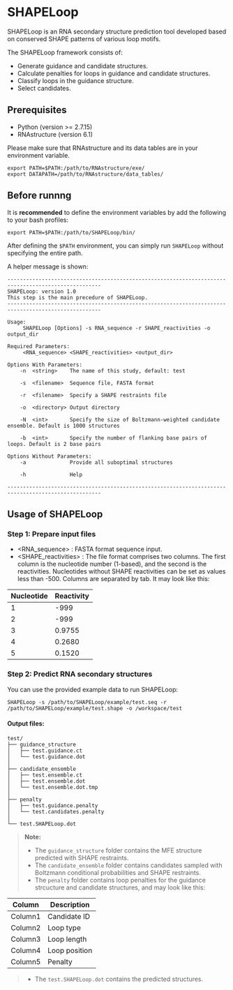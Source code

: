 # SHAPELoop

SHAPELoop is an RNA secondary structure prediction tool developed based on conserved SHAPE patterns of various loop motifs.

The SHAPELoop framework consists of:

- Generate guidance and candidate structures. 
- Calculate penalties for loops in guidance and candidate structures.
- Classify loops in the guidance structure.
- Select candidates.

## Prerequisites

- Python (version >= 2.7.15)
- RNAstructure (version 6.1)

Please make sure that RNAstructure and its data tables are in your environment variable.
```
export PATH=$PATH:/path/to/RNAstructure/exe/
export DATAPATH=/path/to/RNAstructure/data_tables/
```

## Before runnng

It is **recommended** to define the environment variables by add the following to your bash profiles:
```
export PATH=$PATH:/path/to/SHAPELoop/bin/
```
After defining the `$PATH` environment, you can simply run `SHAPELoop` without specifying the entire path.

A helper message is shown:

```
----------------------------------------------------------------------------------------------------
SHAPELoop: version 1.0
This step is the main precedure of SHAPELoop.
----------------------------------------------------------------------------------------------------

Usage:
	 SHAPELoop [Options] -s RNA_sequence -r SHAPE_reactivities -o output_dir

Required Parameters:
	 <RNA_sequence> <SHAPE_reactivities> <output_dir>

Options With Parameters:
	-n	<string>  	The name of this study, default: test

	-s	<filename>	Sequence file, FASTA format

	-r	<filename>	Specify a SHAPE restraints file

	-o	<directory>	Output directory

	-N	<int>     	Specify the size of Boltzmann-weighted candidate ensemble. Default is 1000 structures

	-b	<int>     	Specify the number of flanking base pairs of loops. Default is 2 base pairs

Options Without Parameters:
	-a	          	Provide all suboptimal structures

	-h	          	Help

----------------------------------------------------------------------------------------------------
```

## Usage of SHAPELoop

### Step 1: Prepare input files

- <RNA_sequence> : FASTA format sequence input.
- <SHAPE_reactivities> : The file format comprises two columns. The first column is the nucleotide number (1-based), and the second is the reactivities. Nucleotides without SHAPE reactivities can be set as values less than -500. Columns are separated by tab. It may look like this:

 Nucleotide | Reactivity 
------------|------------
 1 | -999
 2 | -999
 3 | 0.9755 
 4 | 0.2680 
 5 | 0.1520 

### Step 2: Predict RNA secondary structures

You can use the provided example data to run SHAPELoop:
```
SHAPELoop -s /path/to/SHAPELoop/example/test.seq -r /path/to/SHAPELoop/example/test.shape -o /workspace/test
```
#### Output files:
```
test/
├── guidance_structure
│   ├── test.guidance.ct
│   └── test.guidance.dot
│
├── candidate_ensemble
│   ├── test.ensemble.ct  
│   ├── test.ensemble.dot
│   └── test.ensemble.dot.tmp
│
├── penalty
│   ├── test.guidance.penalty
│   └── test.candidates.penalty
│
└── test.SHAPELoop.dot
```
> **Note:**
> * The `guidance_structure` folder contains the MFE structure predicted with SHAPE restraints.
> * The `candidate_ensemble` folder contains candidates sampled with Boltzmann conditional probabilities and SHAPE restraints.
> * The `penalty` folder contains loop penalties for the guidance strcucture and candidate structures, and may look like this:
 
| Column  | Description   |
|---------|---------------|
| Column1 | Candidate ID  |
| Column2 | Loop type     |
| Column3 | Loop length   |
| Column4 | Loop position |
| Column5 | Penalty       |


> * The `test.SHAPELoop.dot` contains the predicted structures.

